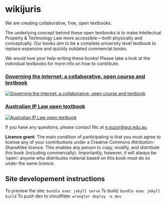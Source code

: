 # wikijuris
We are creating collaborative, free, open textbooks.

The underlying concept behind these open textbooks is to make Intellectual Property & Technology Law more accessible — both physically and conceptually. Our books aim to be a complete university level textbook to replace expensive and quickly outdated commercial books.

We would love your help writing these books! Please take a look at the individual textbooks for more info on how to contribute.


### [Governing the internet: a collaborative, open course and textbook](cyberlaw/home)

[![Governing the internet: a collaborative, open course and textbook](4381851322_998492c432_o.jpg)](cyberlaw/home)


### [Australian IP Law open textbook](ausip/home)

[![Australian IP Law open textbook](pixnio-207174-5198x3465.jpeg)](ausip/home)


If you have any questions, please contact Nic at n.suzor@qut.edu.au.

**Licence grant**: The main condition of participating is that you must agree to license any of your contributions under a Creative Commons Attribution-ShareAlike licence. This enables any person to copy, modify, and distribute this book (including commercially). Importantly, however, it will always be ‘open’: anyone who distributes material based on this book must do so under the same licence.

## Site developement instructions
To preview the site: `bundle exec jekyll serve`
To build: `bundle exec jekyll build`
To push dev to cloudflate: `wrangler deploy -e dev`
